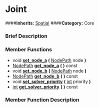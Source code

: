 #  Joint  
####**Inherits:** [Spatial](class_spatial)
####**Category:** Core

###  Brief Description  


###  Member Functions 
  * void  **[set&#95;node&#95;a](#set_node_a)**  **(** [NodePath](class_nodepath) node  **)**
  * [NodePath](class_nodepath)  **[get&#95;node&#95;a](#get_node_a)**  **(** **)** const
  * void  **[set&#95;node&#95;b](#set_node_b)**  **(** [NodePath](class_nodepath) node  **)**
  * [NodePath](class_nodepath)  **[get&#95;node&#95;b](#get_node_b)**  **(** **)** const
  * void  **[set&#95;solver&#95;priority](#set_solver_priority)**  **(** [int](class_int) priority  **)**
  * [int](class_int)  **[get&#95;solver&#95;priority](#get_solver_priority)**  **(** **)** const

###  Member Function Description  
